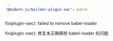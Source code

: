 ```yaml
---
'@modern-js/builder-plugin-swc': patch
---
```


fix(plugin-swc): failed to remove babel-loader

fix(plugin-swc): 修复未正确移除 babel-loader 的问题
